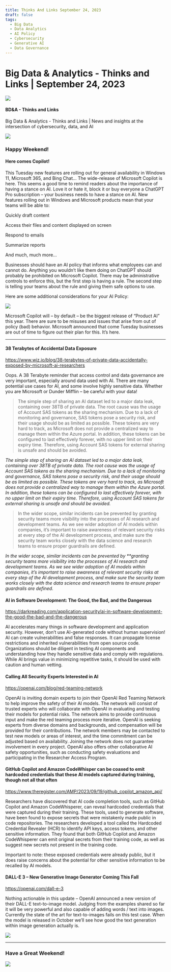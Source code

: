 ```yaml
---
title: Thinks And Links September 24, 2023
draft: false
tags:
  - Big Data
  - Data Analytics
  - AI Policy
  - Cybersecurity
  - Generative AI
  - Data Governance
---
```


# Big Data & Analytics - Thinks and Links | September 24, 2023

![](../images\1679742887729)

#### BD&A - Thinks and Links

Big Data & Analytics - Thinks and Links | News and insights at the intersection of cybersecurity, data, and AI

![](../https://media.licdn.com/mediaD4E12AQHEfY6U-LlG3g)

### Happy Weekend!

#### Here comes Copilot!

This Tuesday new features are rolling out for general availability in Windows 11, Microsoft 365, and Bing Chat… The wide-release of Microsoft Copilot is here. This seems a good time to remind readers about the importance of having a stance on AI. Love it or hate it, block it or buy everyone a ChatGPT Pro subscription – your business needs to have a stance on AI. New features rolling out in Windows and Microsoft products mean that your teams will be able to:

Quickly draft content

Access their files and content displayed on screen

Respond to emails

Summarize reports

And much, much more…

Businesses should have an AI policy that informs what employees can and cannot do. Anything you wouldn’t like them doing on ChatGPT should probably be prohibited on Microsoft Copilot. There may be administrative controls to enforce this, but the first step is having a rule. The second step is telling your teams about the rule and giving them safe options to use.

Here are some additional considerations for your AI Policy:

![](../images\1695600313208)

Microsoft Copilot will – by default – be the biggest release of “Product AI” this year. There are sure to be misuses and issues that arise from out of policy (bad) behavior. Microsoft announced that come Tuesday businesses are out of time to figure out their plan for this. It’s here.

---

#### 38 Terabytes of Accidental Data Exposure

https://www.wiz.io/blog/38-terabytes-of-private-data-accidentally-exposed-by-microsoft-ai-researchers

Oops. A 38 Terabyte reminder that access control and data governance are very important, especially around data used with AI. There are many potential use cases for AI, and some involve highly sensitive data. Whether you are Microsoft or Dunder Mifflin – be careful with your data!

> The simple step of sharing an AI dataset led to a major data leak, containing over 38TB of private data. The root cause was the usage of Account SAS tokens as the sharing mechanism. Due to a lack of monitoring and governance, SAS tokens pose a security risk, and their usage should be as limited as possible. These tokens are very hard to track, as Microsoft does not provide a centralized way to manage them within the Azure portal. In addition, these tokens can be configured to last effectively forever, with no upper limit on their expiry time. Therefore, using Account SAS tokens for external sharing is unsafe and should be avoided.

_The simple step of sharing an AI dataset led to a major data leak, containing over 38TB of private data. The root cause was the usage of Account SAS tokens as the sharing mechanism. Due to a lack of monitoring and governance, SAS tokens pose a security risk, and their usage should be as limited as possible. These tokens are very hard to track, as Microsoft does not provide a centralized way to manage them within the Azure portal. In addition, these tokens can be configured to last effectively forever, with no upper limit on their expiry time. Therefore, using Account SAS tokens for external sharing is unsafe and should be avoided._

> In the wider scope, similar incidents can be prevented by granting security teams more visibility into the processes of AI research and development teams. As we see wider adoption of AI models within companies, it’s important to raise awareness of relevant security risks at every step of the AI development process, and make sure the security team works closely with the data science and research teams to ensure proper guardrails are defined.

_In the wider scope, similar incidents can be prevented by \*\*granting security teams more visibility into the processes of AI research and development teams. As we see wider adoption of AI models within companies, it’s important to raise awareness of relevant security risks at every step of the AI development process, and make sure the security team works closely with the data science and research teams to ensure proper guardrails are defined._

#### AI in Software Development: The Good, the Bad, and the Dangerous

https://darkreading.com/application-security/ai-in-software-development-the-good-the-bad-and-the-dangerous

AI accelerates many things in software development and application security. However, don’t use AI-generated code without human supervision! AI can create vulnerabilities and false responses. It can propagate license restrictions and inherited vulnerabilities from open source code. Organizations should be diligent in testing AI components and understanding how they handle sensitive data and comply with regulations. While AI brings value in minimizing repetitive tasks, it should be used with caution and human vetting.

#### Calling All Security Experts Interested in AI

https://openai.com/blog/red-teaming-network

OpenAI is inviting domain experts to join their OpenAI Red Teaming Network to help improve the safety of their AI models. The network will consist of trusted experts who will collaborate with OpenAI in evaluating and testing their models for potential risks. The network aims to provide continuous input and make the red teaming process more iterative. OpenAI is seeking experts from diverse domains and backgrounds, and compensation will be provided for their contributions. The network members may be contacted to test new models or areas of interest, and the time commitment can be adjusted based on availability. Joining the network does not guarantee involvement in every project. OpenAI also offers other collaborative AI safety opportunities, such as conducting safety evaluations and participating in the Researcher Access Program.

#### GitHub Copilot and Amazon CodeWhisper can be coaxed to emit hardcoded credentials that these AI models captured during training, though not all that often

https://www.theregister.com/AMP/2023/09/19/github_copilot_amazon_api/

Researchers have discovered that AI code completion tools, such as GitHub Copilot and Amazon CodeWhisperer, can reveal hardcoded credentials that were captured during their training. These tools, used to generate software, have been found to expose secrets that were mistakenly made public in code repositories. The researchers developed a tool called the Hardcoded Credential Revealer (HCR) to identify API keys, access tokens, and other sensitive information. They found that both GitHub Copilot and Amazon CodeWhisperer can emit original secrets from their training code, as well as suggest new secrets not present in the training code.

Important to note: these exposed credentials were already public, but it does raise concerns about the potential for other sensitive information to be recalled by AI models.

#### DALL-E 3 – New Generative Image Generator Coming This Fall

https://openai.com/dall-e-3

Nothing actionable in this update – OpenAI announced a new version of their DALL-E text-to-image model. Judging from the examples shared so far it will be very powerful and also capable of adding words / text into images. Currently the state of the art for text-to-images fails on this test case. When the model is released in October we’ll see how good the text generation within image generation actually is.

![](../images\1695600401699)

---

### Have a Great Weekend!

![](../images\1695600431119)
